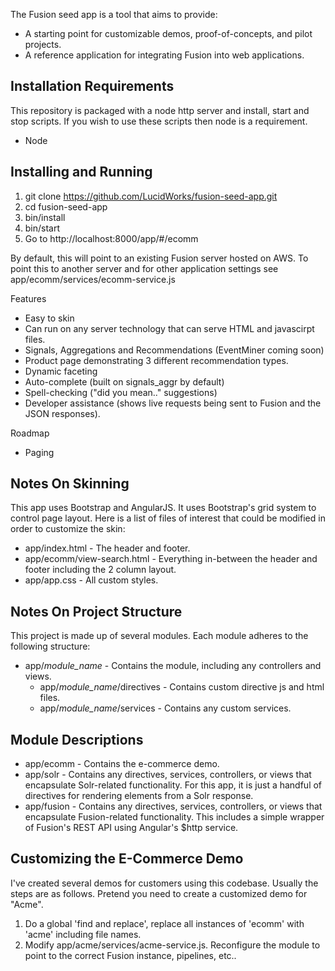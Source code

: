 
The Fusion seed app is a tool that aims to provide:
* A starting point for customizable demos, proof-of-concepts, and pilot projects.
* A reference application for integrating Fusion into web applications.

## Installation Requirements
This repository is packaged with a node http server and install, start and stop scripts. If you wish to use these scripts then node is a requirement.
* Node

## Installing and Running
1. git clone https://github.com/LucidWorks/fusion-seed-app.git
2. cd fusion-seed-app
3. bin/install
4. bin/start
5. Go to http://localhost:8000/app/#/ecomm

By default, this will point to an existing Fusion server hosted on AWS. To point this to another server and for other application settings see app/ecomm/services/ecomm-service.js

Features
* Easy to skin
* Can run on any server technology that can serve HTML and javascirpt files.
* Signals, Aggregations and Recommendations (EventMiner coming soon)
* Product page demonstrating 3 different recommendation types.
* Dynamic faceting
* Auto-complete (built on signals_aggr by default)
* Spell-checking ("did you mean.." suggestions)
* Developer assistance (shows live requests being sent to Fusion and the JSON responses).

Roadmap
* Paging

## Notes On Skinning
This app uses Bootstrap and AngularJS. It uses Bootstrap's grid system to control page layout. Here is a list of files of interest that could be modified in order to customize the skin:
* app/index.html - The header and footer.
* app/ecomm/view-search.html - Everything in-between the header and footer including the 2 column layout.
* app/app.css - All custom styles.

## Notes On Project Structure
This project is made up of several modules. Each module adheres to the following structure:
* app/_module_name_ - Contains the module, including any controllers and views.
  * app/_module_name_/directives - Contains custom directive js and html files.
  * app/_module_name_/services - Contains any custom services.

## Module Descriptions
* app/ecomm - Contains the e-commerce demo.
* app/solr - Contains any directives, services, controllers, or views that encapsulate Solr-related functionality. For this app, it is just a handful of directives for rendering elements from a Solr response.
* app/fusion - Contains any directives, services, controllers, or views that encapsulate Fusion-related functionality. This includes a simple wrapper of Fusion's REST API using Angular's $http service.

## Customizing the E-Commerce Demo
I've created several demos for customers using this codebase. Usually the steps are as follows. Pretend you need to create a customized demo for "Acme".
1. Do a global 'find and replace', replace all instances of 'ecomm' with 'acme' including file names.
2. Modify app/acme/services/acme-service.js. Reconfigure the module to point to the correct Fusion instance, pipelines, etc..

